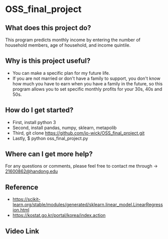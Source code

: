 ﻿# OSS_final_project
 
## What does this project do?
This program predicts monthly income by entering the number of household members, age of household, and income quintile.

## Why is this project useful?
+ You can make a specific plan for my future life.
+ If you are not married or don't have a family to support, you don't know how much you have to earn when you have a family in the future, so this program allows you to set specific monthly profits for your 30s, 40s and 50s.

## How do I get started?
+ First, install python 3
+ Second, install pandas, numpy, sklearn, metapolib
+ Third, git clone https://github.com/jo-wick/OSS_final_project.git
+ Lastly, $ python oss_final_project.py

## Where can I get more help?
For any questions or comments, please feel free to contact me through -> 21600862@handong.edu

## Reference
+ https://scikit-learn.org/stable/modules/generated/sklearn.linear_model.LinearRegression.html
+ https://kostat.go.kr/portal/korea/index.action

## Video Link
